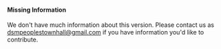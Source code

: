 #### Missing Information

We don't have much information about this version. 
Please contact us as dsmpeoplestownhall@gmail.com
if you have information you'd like to contribute.
